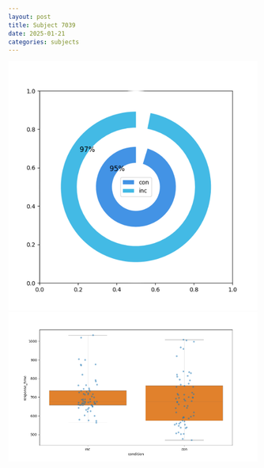 ```yaml
---
layout: post
title: Subject 7039
date: 2025-01-21
categories: subjects
---
```


![](data/7039/run-1/7039_accuracy_by_condition.png)
![](data/7039/run-1/7039_rt.png)
